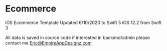 # Ecommerce
iOS Ecommerce Template Updated 6/10/2020 to Swift 5 iOS 12.2 from Swift 3


All data is saved in source code if interested in backend/admin please contact me Eric@EmpireAppDesignz.com
